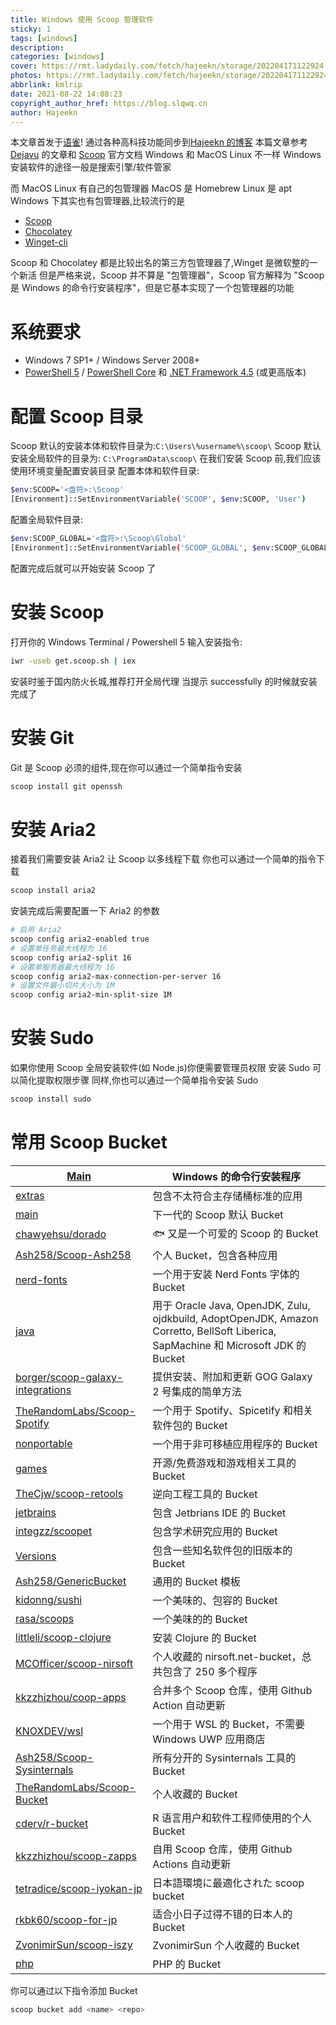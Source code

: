 ```yaml
---
title: Windows 使用 Scoop 管理软件
sticky: 1
tags: [windows]
description:
categories: [windows]
cover: https://rmt.ladydaily.com/fetch/hajeekn/storage/202204171122924.png
photos: https://rmt.ladydaily.com/fetch/hajeekn/storage/202204171122924.png
abbrlink: kmlrip
date: 2021-08-22 14:08:23
copyright_author_href: https://blog.slqwq.cn
author: Hajeekn
---
```


本文章首发于[语雀](https://www.yuque.com/ladjeek/ygg4q6)!
通过各种高科技功能同步到[Hajeekn 的博客](https://blog.slqwq.cn)
本篇文章参考 [Dejavu](https://www.dejavu.moe/posts/windows-scoop/) 的文章和 [Scoop](https://scoop-docs.vercel.app/) 官方文档
Windows 和 MacOS Linux 不一样
Windows 安装软件的途径一般是搜索引擎/软件管家

而 MacOS Linux 有自己的包管理器
MacOS 是 Homebrew
Linux 是 apt
Windows 下其实也有包管理器,比较流行的是

- [Scoop](https://scoop.sh/)
- [Chocolatey](https://chocolatey.org/)
- [Winget-cli](https://github.com/microsoft/winget-cli)

Scoop 和 Chocolatey 都是比较出名的第三方包管理器了,Winget 是微软整的一个新活
但是严格来说，Scoop 并不算是 "包管理器"，Scoop 官方解释为 "Scoop 是 Windows 的命令行安装程序"，但是它基本实现了一个包管理器的功能

# 系统要求

- Windows 7 SP1+ / Windows Server 2008+
- [PowerShell 5](https://aka.ms/wmf5download) / [PowerShell Core](https://docs.microsoft.com/en-us/powershell/scripting/install/installing-powershell-core-on-windows?view=powershell-6) 和 [.NET Framework 4.5](https://www.microsoft.com/net/download) (或更高版本)

# 配置 Scoop 目录

Scoop 默认的安装本体和软件目录为:`C:\Users\%username%\scoop\`
Scoop 默认安装全局软件的目录为: `C:\ProgramData\scoop\`
在我们安装 Scoop 前,我们应该使用环境变量配置安装目录
配置本体和软件目录:

```bash
$env:SCOOP='<盘符>:\Scoop'
[Environment]::SetEnvironmentVariable('SCOOP', $env:SCOOP, 'User')
```

配置全局软件目录:

```bash
$env:SCOOP_GLOBAL='<盘符>:\Scoop\Global'
[Environment]::SetEnvironmentVariable('SCOOP_GLOBAL', $env:SCOOP_GLOBAL, 'Machine')
```

配置完成后就可以开始安装 Scoop 了

# 安装 Scoop

打开你的 Windows Terminal / Powershell 5
输入安装指令:

```bash
iwr -useb get.scoop.sh | iex
```

安装时鉴于国内防火长城,推荐打开全局代理
当提示 successfully 的时候就安装完成了

# 安装 Git

Git 是 Scoop 必须的组件,现在你可以通过一个简单指令安装

```bash
scoop install git openssh
```

# 安装 Aria2

接着我们需要安装 Aria2 让 Scoop 以多线程下载
你也可以通过一个简单的指令下载

```bash
scoop install aria2
```

安装完成后需要配置一下 Aria2 的参数

```bash
# 启用 Aria2
scoop config aria2-enabled true
# 设置单任务最大线程为 16
scoop config aria2-split 16
# 设置单服务器最大线程为 16
scoop config aria2-max-connection-per-server 16
# 设置文件最小切片大小为 1M
scoop config aria2-min-split-size 1M
```

# 安装 Sudo

如果你使用 Scoop 全局安装软件(如 Node.js)你便需要管理员权限
安装 Sudo 可以简化提取权限步骤
同样,你也可以通过一个简单指令安装 Sudo

```bash
scoop install sudo
```

# 常用 Scoop Bucket

| [Main](https://github.com/lukesampson/scoop)                                            | Windows 的命令行安装程序                                                                                                            |
| --------------------------------------------------------------------------------------- | ----------------------------------------------------------------------------------------------------------------------------------- |
| [extras](https://github.com/lukesampson/scoop-extras)                                   | 包含不太符合主存储桶标准的应用                                                                                                      |
| [main](https://github.com/ScoopInstaller/Main)                                          | 下一代的 Scoop 默认 Bucket                                                                                                          |
| [chawyehsu/dorado](https://github.com/chawyehsu/dorado)                                 | 🐟 又是一个可爱的 Scoop 的 Bucket                                                                                                   |
| [Ash258/Scoop-Ash258](https://github.com/Ash258/Scoop-Ash258)                           | 个人 Bucket，包含各种应用                                                                                                           |
| [nerd-fonts](https://github.com/matthewjberger/scoop-nerd-fonts)                        | 一个用于安装 Nerd Fonts 字体的 Bucket                                                                                               |
| [java](https://github.com/ScoopInstaller/Java)                                          | 用于 Oracle Java, OpenJDK, Zulu, ojdkbuild, AdoptOpenJDK, Amazon Corretto, BellSoft Liberica, SapMachine 和 Microsoft JDK 的 Bucket |
| [borger/scoop-galaxy-integrations](https://github.com/borger/scoop-galaxy-integrations) | 提供安装、附加和更新 GOG Galaxy 2 号集成的简单方法                                                                                  |
| [TheRandomLabs/Scoop-Spotify](https://github.com/TheRandomLabs/Scoop-Spotify)           | 一个用于 Spotify、Spicetify 和相关软件包的 Bucket                                                                                   |
| [nonportable](https://github.com/TheRandomLabs/scoop-nonportable)                       | 一个用于非可移植应用程序的 Bucket                                                                                                   |
| [games](https://github.com/Calinou/scoop-games)                                         | 开源/免费游戏和游戏相关工具的 Bucket                                                                                                |
| [TheCjw/scoop-retools](https://github.com/TheCjw/scoop-retools)                         | 逆向工程工具的 Bucket                                                                                                               |
| [jetbrains](https://github.com/Ash258/Scoop-JetBrains)                                  | 包含 Jetbrians IDE 的 Bucket                                                                                                        |
| [integzz/scoopet](https://github.com/integzz/scoopet)                                   | 包含学术研究应用的 Bucket                                                                                                           |
| [Versions](https://github.com/ScoopInstaller/Versions)                                  | 包含一些知名软件包的旧版本的 Bucket                                                                                                 |
| [Ash258/GenericBucket](https://github.com/Ash258/GenericBucket)                         | 通用的 Bucket 模板                                                                                                                  |
| [kidonng/sushi](https://github.com/kidonng/sushi)                                       | 一个美味的、包容的 Bucket                                                                                                           |
| [rasa/scoops](https://github.com/rasa/scoops)                                           | 一个美味的的 Bucket                                                                                                                 |
| [littleli/scoop-clojure](https://github.com/littleli/scoop-clojure)                     | 安装 Clojure 的 Bucket                                                                                                              |
| [MCOfficer/scoop-nirsoft](https://github.com/MCOfficer/scoop-nirsoft)                   | 个人收藏的 nirsoft.net-bucket，总共包含了 250 多个程序                                                                              |
| [kkzzhizhou/coop-apps](https://github.com/kkzzhizhou/scoop-apps)                        | 合并多个 Scoop 仓库，使用 Github Action 自动更新                                                                                    |
| [KNOXDEV/wsl](https://github.com/KNOXDEV/wsl)                                           | 一个用于 WSL 的 Bucket，不需要 Windows UWP 应用商店                                                                                 |
| [Ash258/Scoop-Sysinternals](https://github.com/Ash258/Scoop-Sysinternals)               | 所有分开的 Sysinternals 工具的 Bucket                                                                                               |
| [TheRandomLabs/Scoop-Bucket](https://github.com/TheRandomLabs/Scoop-Bucket)             | 个人收藏的 Bucket                                                                                                                   |
| [cderv/r-bucket](https://github.com/cderv/r-bucket)                                     | R 语言用户和软件工程师使用的个人 Bucket                                                                                             |
| [kkzzhizhou/scoop-zapps](https://github.com/kkzzhizhou/scoop-zapps)                     | 自用 Scoop 仓库，使用 Github Actions 自动更新                                                                                       |
| [tetradice/scoop-iyokan-jp](https://github.com/tetradice/scoop-iyokan-jp)               | 日本語環境に最適化された scoop bucket                                                                                               |
| [rkbk60/scoop-for-jp](https://github.com/rkbk60/scoop-for-jp)                           | 适合小日子过得不错的日本人的 Bucket                                                                                                 |
| [ZvonimirSun/scoop-iszy](https://github.com/ZvonimirSun/scoop-iszy)                     | ZvonimirSun 个人收藏的 Bucket                                                                                                       |
| [php](https://github.com/ScoopInstaller/PHP)                                            | PHP 的 Bucket                                                                                                                       |

你可以通过以下指令添加 Bucket

```bash
scoop bucket add <name> <repo>
```

